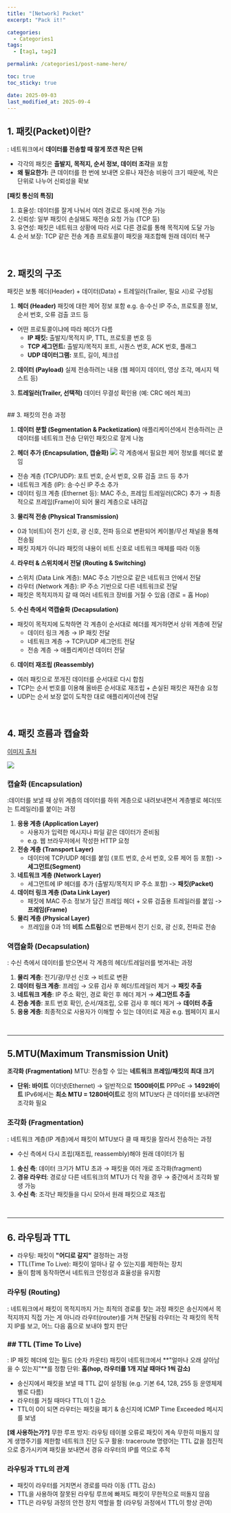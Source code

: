 ```yaml
---
title: "[Network] Packet"
excerpt: "Pack it!"

categories:
  - Categories1
tags:
  - [tag1, tag2]

permalink: /categories1/post-name-here/

toc: true
toc_sticky: true

date: 2025-09-03
last_modified_at: 2025-09-4
---
```

## 1. 패킷(Packet)이란?
: 네트워크에서 **데이터를 전송할 때 잘게 쪼갠 작은 단위**
- 각각의 패킷은 **출발지, 목적지, 순서 정보, 데이터 조각**을 포함
- **왜 필요한가:** 큰 데이터를 한 번에 보내면 오류나 재전송 비용이 크기 때문에, 작은 단위로 나누어 신뢰성을 확보

**[패킷 통신의 특징]**
1) 효율성: 데이터를 잘게 나눠서 여러 경로로 동시에 전송 가능
2) 신뢰성:  일부 패킷이 손실돼도 재전송 요청 가능 (TCP 등)
3) 유연성:  패킷은 네트워크 상황에 따라 서로 다른 경로를 통해 목적지에 도달 가능
4) 순서 보장:  TCP 같은 전송 계층 프로토콜이 패킷을 재조합해 원래 데이터 복구

<br/>

## 2. 패킷의 구조
패킷은 보통 헤더(Header) + 데이터(Data) + 트레일러(Trailer, 필요 시)로 구성됨

1. **헤더 (Header)**
   패킷에 대한 제어 정보 포함
   e.g. 송·수신 IP 주소, 프로토콜 정보, 순서 번호, 오류 검출 코드 등
    
  - 어떤 프로토콜이냐에 따라 헤더가 다름
      - **IP 패킷:** 출발지/목적지 IP, TTL, 프로토콜 번호 등
       - **TCP 세그먼트:** 출발지/목적지 포트, 시퀀스 번호, ACK 번호, 플래그
       - **UDP 데이터그램:** 포트, 길이, 체크섬
       
2. **데이터 (Payload)**
실제 전송하려는 내용 (웹 페이지 데이터, 영상 조각, 메시지 텍스트 등)

3. **트레일러(Trailer, 선택적)**
 데이터 무결성 확인용 (예: CRC 에러 체크)
<br/>
## 3. 패킷의 전송 과정


1. **데이터 분할 (Segmentation & Packetization)**
애플리케이션에서 전송하려는 큰 데이터를 네트워크 전송 단위인 패킷으로 잘게 나눔

2. **헤더 추가 (Encapsulation, 캡슐화)**
![](https://velog.velcdn.com/images/do_e/post/086e075a-54ae-43b9-bc86-e3058366c11d/image.png)
각 계층에서 필요한 제어 정보를 헤더로 붙임

- 전송 계층 (TCP/UDP): 포트 번호, 순서 번호, 오류 검출 코드 등 추가
- 네트워크 계층 (IP): 송·수신 IP 주소 추가
- 데이터 링크 계층 (Ethernet 등): MAC 주소, 프레임 트레일러(CRC) 추가
→ 최종적으로 프레임(Frame)이 되어 물리 계층으로 내려감

3. **물리적 전송 (Physical Transmission)**

- 0과 1(비트)이 전기 신호, 광 신호, 전파 등으로 변환되어 케이블/무선 채널을 통해 전송됨
- 패킷 자체가 아니라 패킷의 내용이 비트 신호로 네트워크 매체를 따라 이동

4. **라우터 & 스위치에서 전달 (Routing & Switching)**

- 스위치 (Data Link 계층): MAC 주소 기반으로 같은 네트워크 안에서 전달
- 라우터 (Network 계층): IP 주소 기반으로 다른 네트워크로 전달
- 패킷은 목적지까지 갈 때 여러 네트워크 장비를 거칠 수 있음 (경로 = 홉 Hop)

5. **수신 측에서 역캡슐화 (Decapsulation)**

- 패킷이 목적지에 도착하면 각 계층이 순서대로 헤더를 제거하면서 상위 계층에 전달
    - 데이터 링크 계층 → IP 패킷 전달
    - 네트워크 계층 → TCP/UDP 세그먼트 전달
    - 전송 계층 → 애플리케이션 데이터 전달
    
6. **데이터 재조립 (Reassembly)**
- 여러 패킷으로 쪼개진 데이터를 순서대로 다시 합침
- TCP는 순서 번호를 이용해 올바른 순서대로 재조립 + 손실된 패킷은 재전송 요청
- UDP는 순서 보장 없이 도착한 대로 애플리케이션에 전달


<br/>

## 4. 패킷 흐름과 캡슐화
[이미지 출처](http://computernetworkingnotes.com/ccna-study-guide/data-encapsulation-and-de-encapsulation-explained.html)

![](https://velog.velcdn.com/images/do_e/post/d6ed9614-b39f-4fd3-ba48-c262a171430c/image.png)

### 캡슐화 (Encapsulation)
:데이터를 보낼 때 상위 계층의 데이터를 하위 계층으로 내려보내면서 계층별로 헤더(또는 트레일러)를 붙이는 과정

1. **응용 계층 (Application Layer)**
    - 사용자가 입력한 메시지나 파일 같은 데이터가 준비됨
    - e.g. 웹 브라우저에서 작성한 HTTP 요청
2. **전송 계층 (Transport Layer)**
    - 데이터에 TCP/UDP 헤더를 붙임 (포트 번호, 순서 번호, 오류 제어 등 포함)
    -> **세그먼트(Segment)**
3. **네트워크 계층 (Network Layer)**
    - 세그먼트에 IP 헤더를 추가 (출발지/목적지 IP 주소 포함)
    -> **패킷(Packet)**
4. **데이터 링크 계층 (Data Link Layer)**
    - 패킷에 MAC 주소 정보가 담긴 프레임 헤더 + 오류 검출용 트레일러를 붙임
    ->**프레임(Frame)**
5. **물리 계층 (Physical Layer)**
    - 프레임을 0과 1의 **비트 스트림**으로 변환해서 전기 신호, 광 신호, 전파로 전송
    
### 역캡슐화 (Decapsulation)
: 수신 측에서 데이터를 받으면서 각 계층의 헤더/트레일러를 벗겨내는 과정

1. **물리 계층**: 전기/광/무선 신호 → 비트로 변환
2. **데이터 링크 계층**: 프레임 → 오류 검사 후 헤더/트레일러 제거 → **패킷 추출**
3. **네트워크 계층**: IP 주소 확인, 경로 확인 후 헤더 제거 → **세그먼트 추출**
4. **전송 계층**: 포트 번호 확인, 순서/재조립, 오류 검사 후 헤더 제거 → **데이터 추출**
5. **응용 계층**: 최종적으로 사용자가 이해할 수 있는 데이터로 제공 e.g. 웹페이지 표시


<br/>

---
## 5.MTU(Maximum Transmission Unit)
**조각화 (Fragmentation)**
MTU: 전송할 수 있는 **네트워크 프레임/패킷의 최대 크기**
- **단위: 바이트**
  이더넷(Ethernet) → 일반적으로 **1500바이트**
  PPPoE → **1492바이트**
  IPv6에서는 **최소 MTU = 1280바이트**로 정의
  MTU보다 큰 데이터를 보내려면 조각화 필요

### 조각화 (Fragmentation)

: 네트워크 계층(IP 계층)에서 패킷이 MTU보다 클 때 패킷을 잘라서 전송하는 과정

- 수신 측에서 다시 조립(재조립, reassembly)해야 원래 데이터가 됨
1. **송신 측**: 데이터 크기가 MTU 초과 → 패킷을 여러 개로 조각화(fragment)
2. **경유 라우터**: 경로상 다른 네트워크의 MTU가 더 작을 경우 → 중간에서 조각화 발생 가능
3. **수신 측**: 조각난 패킷들을 다시 모아서 원래 패킷으로 재조립

<br/>

---
## 6. 라우팅과 TTL
- 라우팅: 패킷이 **"어디로 갈지"** 결정하는 과정
- TTL(Time To Live): 패킷이 얼마나 갈 수 있는지를 제한하는 장치 
- 둘이 함께 동작하면서 네트워크 안정성과 효율성을 유지함

### 라우팅 (Routing)
: 네트워크에서 패킷이 목적지까지 가는 최적의 경로를 찾는 과정
패킷은 송신지에서 목적지까지 직접 가는 게 아니라 라우터(router)를 거쳐 전달됨
라우터는 각 패킷의 목적지 IP를 보고, 어느 다음 홉으로 보내야 할지 판단

### ## TTL (Time To Live)
: IP 패킷 헤더에 있는 필드 (숫자 카운터)
패킷이 네트워크에서 **"얼마나 오래 살아남을 수 있는지"**를 정함
단위: **홉(hop, 라우터를 1개 지날 때마다 1씩 감소)**
- 송신지에서 패킷을 보낼 때 TTL 값이 설정됨 (e.g. 기본 64, 128, 255 등 운영체제별로 다름)
-  라우터를 거칠 때마다 TTL이 1 감소
-  TTL이 0이 되면 라우터는 패킷을 폐기 & 송신지에 ICMP Time Exceeded 메시지를 보냄

**[왜 사용하는가?]**
무한 루프 방지: 라우팅 테이블 오류로 패킷이 계속 무한히 떠돌지 않게 생명주기를 제한함
네트워크 진단 도구 활용: traceroute 명령어는 TTL 값을 점진적으로 증가시키며 패킷을 보내면서 경유 라우터의 IP를 역으로 추적

### 라우팅과 TTL의 관계
- 패킷이 라우터를 거치면서 경로를 따라 이동 (TTL 감소)
- TTL을 사용하여 잘못된 라우팅 루프에 빠져도 패킷이 무한적으로 떠돌지 않음
- TTL은 라우팅 과정의 안전 장치 역할을 함 (라우팅 과정에서 TTL이 항상 관여)